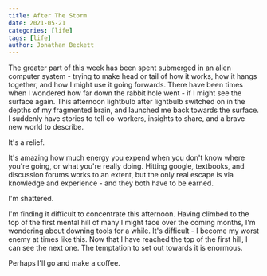 ```yaml
---
title: After The Storm
date: 2021-05-21
categories: [life]
tags: [life]
author: Jonathan Beckett
---
```


The greater part of this week has been spent submerged in an alien computer system - trying to make head or tail of how it works, how it hangs together, and how I might use it going forwards. There have been times when I wondered how far down the rabbit hole went - if I might see the surface again. This afternoon lightbulb after lightbulb switched on in the depths of my fragmented brain, and launched me back towards the surface. I suddenly have stories to tell co-workers, insights to share, and a brave new world to describe.

It's a relief.

It's amazing how much energy you expend when you don't know where you're going, or what you're really doing. Hitting google, textbooks, and discussion forums works to an extent, but the only real escape is via knowledge and experience - and they both have to be earned.

I'm shattered.

I'm finding it difficult to concentrate this afternoon. Having climbed to the top of the first mental hill of many I might face over the coming months, I'm wondering about downing tools for a while. It's difficult - I become my worst enemy at times like this. Now that I have reached the top of the first hill, I can see the next one. The temptation to set out towards it is enormous.

Perhaps I'll go and make a coffee.